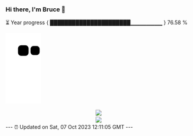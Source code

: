 ### Hi there, I'm Bruce 👋
⏳ Year progress { ██████████████████████▁▁▁▁▁▁▁▁ } 76.58 %

![](https://raw.githubusercontent.com/Swiftie13st/Swiftie13st/main/assets/github-contribution-grid-snake.svg)


<div align="center"> <img src="https://metrics.lecoq.io/Swiftie13st?template=classic&config.timezone=Asia%2FShanghai"> </div>

<div align="center"> <img src="https://github-readme-streak-stats.herokuapp.com/?user=Swiftie13st" /> </div>
---
⏰ Updated on Sat, 07 Oct 2023 12:11:05 GMT
---

